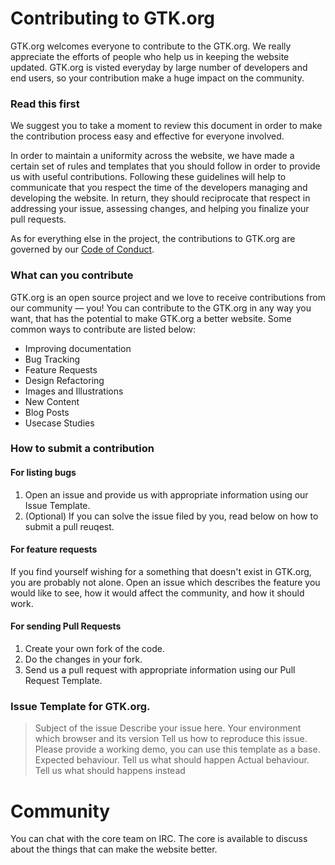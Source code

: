 # Contributing to GTK.org

GTK.org welcomes everyone to contribute to the GTK.org. We really appreciate the efforts of people who help us in keeping the website updated. GTK.org is visted everyday by large number of developers and end users, so your contribution make a huge impact on the community.

### Read this first

We suggest you to take a moment to review this document in order to make the contribution process easy and effective for everyone involved.

In order to maintain a uniformity across the website, we have made a certain set of rules and templates that you should follow in order to provide us with useful contributions. Following these guidelines will help to communicate that you respect the time of the developers managing and developing the website. In return, they should reciprocate that respect in addressing your issue, assessing changes, and helping you finalize your pull requests.

As for everything else in the project, the contributions to GTK.org are governed by our [Code of Conduct][code-of-conduct].

### What can you contribute

GTK.org is an open source project and we love to receive contributions from our community — you! You can contribute to the GTK.org in any way you want, that has the potential to make GTK.org a better website. Some common ways to contribute are listed below:
* Improving documentation
* Bug Tracking
* Feature Requests
* Design Refactoring
* Images and Illustrations
* New Content
* Blog Posts
* Usecase Studies

### How to submit a contribution

#### For listing bugs
1. Open an issue and provide us with appropriate information using our Issue Template.
2. (Optional) If you can solve the issue filed by you, read below on how to submit a pull reuqest.

#### For feature requests
If you find yourself wishing for a something that doesn't exist in GTK.org, you are probably not alone. Open an issue which describes the feature you would like to see, how it would affect the community, and how it should work.

#### For sending Pull Requests
1. Create your own fork of the code.
2. Do the changes in your fork.
3. Send us a pull request with appropriate information using our Pull Request Template.

### Issue Template for GTK.org.
> Subject of the issue
> Describe your issue here.
> Your environment
> which browser and its version
> Tell us how to reproduce this issue. Please provide a working demo, you can use this template as a base.
> Expected behaviour. Tell us what should happen
> Actual behaviour. Tell us what should happens instead

# Community
You can chat with the core team on IRC. The core is available to discuss about the things that can make the website better.


[code-of-conduct]: CODE_OF_CONDUCT.MD